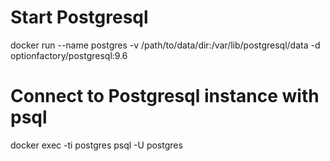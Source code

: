 # Start Postgresql

docker run --name postgres -v /path/to/data/dir:/var/lib/postgresql/data -d optionfactory/postgresql:9.6

# Connect to Postgresql instance with psql

docker exec -ti postgres psql -U postgres